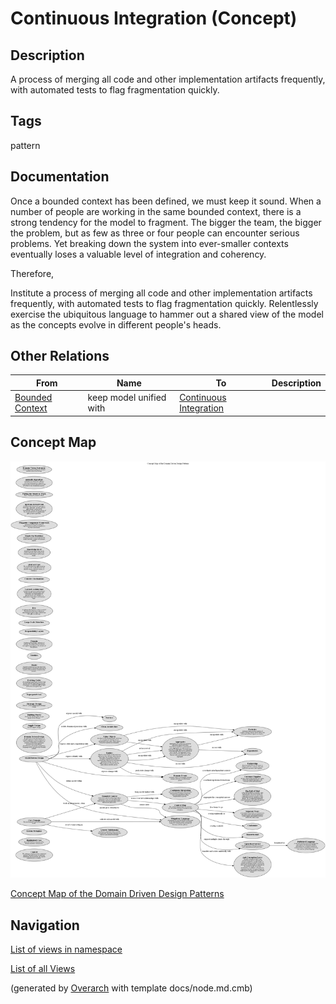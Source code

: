 
# Continuous Integration (Concept)
## Description
A process of merging all code and other implementation artifacts
frequently, with automated tests to flag fragmentation quickly.


## Tags
pattern

## Documentation
Once a bounded context has been defined, we must keep it sound. When a number
of people are working in the same bounded context, there is a strong tendency
for the model to fragment.
The bigger the team, the bigger the problem, but as few as three or four people
can encounter serious problems. Yet breaking down the system into ever-smaller
contexts eventually loses a valuable level of integration and coherency.

Therefore,

Institute a process of merging all code and other implementation artifacts
frequently, with automated tests to flag fragmentation quickly.
Relentlessly exercise the ubiquitous language to hammer out a shared view of
the model as the concepts evolve in different people's heads.
## Other Relations
| From | Name | To | Description |
|---|---|---|---|
| [Bounded Context](../../software-development/domain-driven-design/c-bounded-context.md) | keep model unified with | [Continuous Integration](../../software-development/domain-driven-design/c-continuous-integration.md) |  |

## Concept Map
![Concept Map of the Domain Driven Design Patterns](../../software-development/domain-driven-design/concept-view.png)

[Concept Map of the Domain Driven Design Patterns](../../software-development/domain-driven-design/concept-view.md)


## Navigation
[List of views in namespace](./views-in-namespace.md)

[List of all Views](../../views.md)


(generated by [Overarch](https://github.com/soulspace-org/overarch) with template docs/node.md.cmb)
